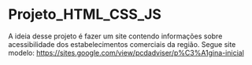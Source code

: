 # Projeto_HTML_CSS_JS
A ideia desse projeto é fazer um site contendo informações sobre acessibilidade dos estabelecimentos comerciais da região.
Segue site modelo:
https://sites.google.com/view/pcdadviser/p%C3%A1gina-inicial
